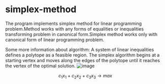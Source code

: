# simplex-method

The program implements simplex method for linear programming problem.Method works with any forms of equalities or inequalities transforming problem in canonical form.Simplex method works only with canonical form of linear programming problem.  

Some more information about algorithm:
A system of linear inequalities defines a polytope as a feasible region. The simplex algorithm begins at a starting vertex and moves along the edges of the polytope until it reaches the vertex of the optimal solution.
![image](https://github.com/user-attachments/assets/6235584b-3d77-4cc2-8d43-394902e8cfe9)

$$c_1 x_1+c_2 x_2+c_3 x_3→max$$
